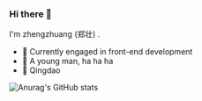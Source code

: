 ### Hi there 👋

I'm zhengzhuang (郑壮) .

- 🍒 Currently engaged in front-end development
- 🍋 A young man, ha ha ha
- 📍 Qingdao

![Anurag's GitHub stats](https://github-readme-stats.vercel.app/api?username=zhengzhuang96&show_icons=true)



<!--
**zhengzhuang96/zhengzhuang96** is a ✨ _special_ ✨ repository because its `README.md` (this file) appears on your GitHub profile.

Here are some ideas to get you started:

- 🔭 I’m currently working on ...
- 🌱 I’m currently learning ...
- 👯 I’m looking to collaborate on ...
- 🤔 I’m looking for help with ...
- 💬 Ask me about ...
- 📫 How to reach me: ...
- 😄 Pronouns: ...
- ⚡ Fun fact: ...
-->
